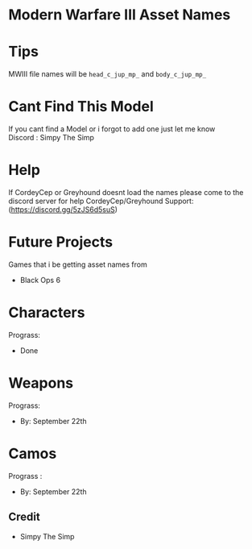 # Modern Warfare III Asset Names




# Tips
MWIII file names will be `head_c_jup_mp_` and `body_c_jup_mp_`

# Cant Find This Model
 If you cant find a Model or i forgot to add one just let me know  
 Discord : Simpy The Simp 

# Help
 If CordeyCep or Greyhound doesnt load the names please come to the discord server for help
 CordeyCep/Greyhound Support: (https://discord.gg/5zJS6d5suS) 


# Future Projects
Games that i be getting asset names from
  
  - Black Ops 6 


# Characters
 Prograss:
- Done 


# Weapons
 Prograss:
- By: September 22th


# Camos 
 Prograss :
- By: September 22th




## Credit 
- Simpy The Simp 
